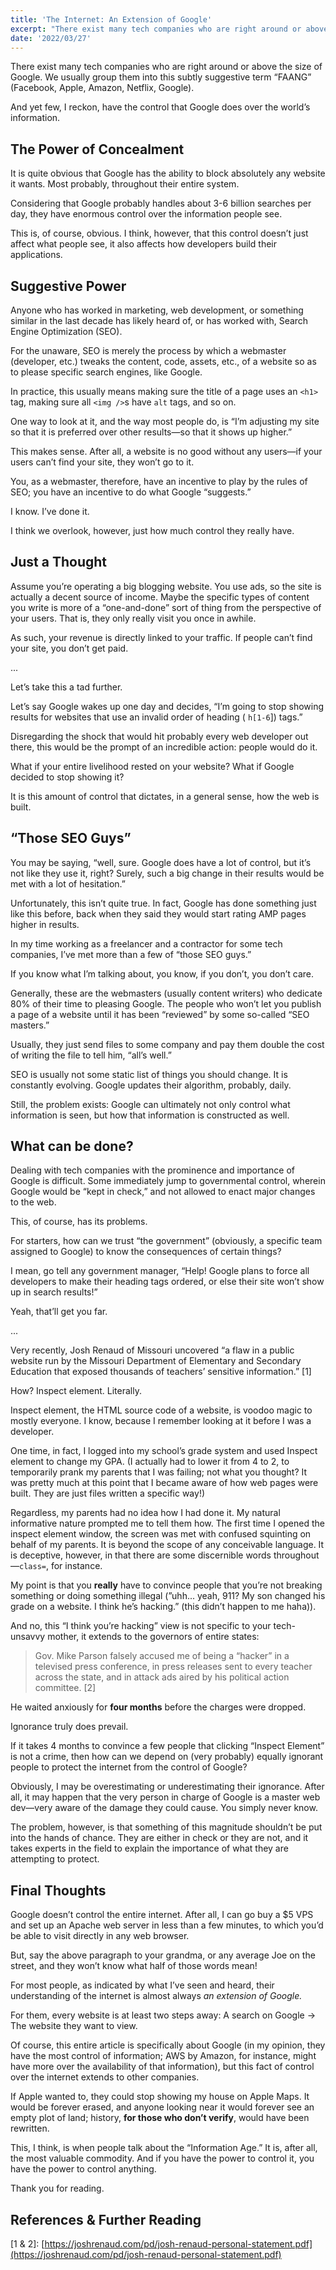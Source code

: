 ```yaml
---
title: 'The Internet: An Extension of Google'
excerpt: "There exist many tech companies who are right around or above the size of Google. We usually group them into this subtly suggestive term “FAANG” (Facebook, Apple, Amazon, Netflix, Google)."
date: '2022/03/27'
---
```


There exist many tech companies who are right around or above the size of Google. We usually group them into this subtly suggestive term “FAANG” (Facebook, Apple, Amazon, Netflix, Google).

And yet few, I reckon, have the control that Google does over the world’s information.

## The Power of Concealment

It is quite obvious that Google has the ability to block absolutely any website it wants. Most probably, throughout their entire system.

Considering that Google probably handles about 3-6 billion searches per day, they have enormous control over the information people see.

This is, of course, obvious. I think, however, that this control doesn’t just affect what people see, it also affects how developers build their applications.

## Suggestive Power

Anyone who has worked in marketing, web development, or something similar in the last decade has likely heard of, or has worked with, Search Engine Optimization (SEO).

For the unaware, SEO is merely the process by which a webmaster (developer, etc.) tweaks the content, code, assets, etc., of a website so as to please specific search engines, like Google.

In practice, this usually means making sure the title of a page uses an `<h1>` tag, making sure all `<img />`s have `alt` tags, and so on.

One way to look at it, and the way most people do, is “I’m adjusting my site so that it is preferred over other results—so that it shows up higher.”

This makes sense. After all, a website is no good without any users—if your users can’t find your site, they won’t go to it.

You, as a webmaster, therefore, have an incentive to play by the rules of SEO; you have an incentive to do what Google “suggests.”

I know. I’ve done it.

I think we overlook, however, just how much control they really have.

## Just a Thought

Assume you’re operating a big blogging website. You use ads, so the site is actually a decent source of income. Maybe the specific types of content you write is more of a “one-and-done” sort of thing from the perspective of your users. That is, they only really visit you once in awhile.

As such, your revenue is directly linked to your traffic. If people can’t find your site, you don’t get paid.

...

Let’s take this a tad further.

Let’s say Google wakes up one day and decides, “I’m going to stop showing results for websites that use an invalid order of heading ( `h[1-6`\]) tags.”

Disregarding the shock that would hit probably every web developer out there, this would be the prompt of an incredible action: people would do it.

What if your entire livelihood rested on your website? What if Google decided to stop showing it?

It is this amount of control that dictates, in a general sense, how the web is built.

## “Those SEO Guys”

You may be saying, “well, sure. Google does have a lot of control, but it’s not like they use it, right? Surely, such a big change in their results would be met with a lot of hesitation.”

Unfortunately, this isn’t quite true. In fact, Google has done something just like this before, back when they said they would start rating AMP pages higher in results.

In my time working as a freelancer and a contractor for some tech companies, I’ve met more than a few of “those SEO guys.”

If you know what I’m talking about, you know, if you don’t, you don’t care.

Generally, these are the webmasters (usually content writers) who dedicate 80% of their time to pleasing Google. The people who won’t let you publish a page of a website until it has been “reviewed” by some so-called “SEO masters.”

Usually, they just send files to some company and pay them double the cost of writing the file to tell him, “all’s well.”

SEO is usually not some static list of things you should change. It is constantly evolving. Google updates their algorithm, probably, daily.

Still, the problem exists: Google can ultimately not only control what information is seen, but how that information is constructed as well.

## What can be done?

Dealing with tech companies with the prominence and importance of Google is difficult. Some immediately jump to governmental control, wherein Google would be “kept in check,” and not allowed to enact major changes to the web.

This, of course, has its problems.

For starters, how can we trust “the government” (obviously, a specific team assigned to Google) to know the consequences of certain things?

I mean, go tell any government manager, “Help! Google plans to force all developers to make their heading tags ordered, or else their site won’t show up in search results!”

Yeah, that’ll get you far.

...

Very recently, Josh Renaud of Missouri uncovered “a flaw in a public website run by the Missouri Department of Elementary and Secondary Education that exposed thousands of teachers’ sensitive information.” [1]

How? Inspect element. Literally.

Inspect element, the HTML source code of a website, is voodoo magic to mostly everyone. I know, because I remember looking at it before I was a developer.

One time, in fact, I logged into my school’s grade system and used Inspect element to change my GPA. (I actually had to lower it from 4 to 2, to temporarily prank my parents that I was failing; not what you thought? It was pretty much at this point that I became aware of how web pages were built. They are just files written a specific way!)

Regardless, my parents had no idea how I had done it. My natural informative nature prompted me to tell them how. The first time I opened the inspect element window, the screen was met with confused squinting on behalf of my parents. It is beyond the scope of any conceivable language. It is deceptive, however, in that there are some discernible words throughout—`class=`, for instance.

My point is that you **really** have to convince people that you’re not breaking something or doing something illegal (”uhh... yeah, 911? My son changed his grade on a website. I think he’s hacking.” (this didn’t happen to me haha)).

And no, this “I think you’re hacking” view is not specific to your tech-unsavvy mother, it extends to the governors of entire states:

> Gov. Mike Parson falsely accused me of being a “hacker” in a televised press conference, in press releases sent to every teacher across the state, and in attack ads aired by his political action committee. [2]

He waited anxiously for **four months** before the charges were dropped.

Ignorance truly does prevail.

If it takes 4 months to convince a few people that clicking “Inspect Element” is not a crime, then how can we depend on (very probably) equally ignorant people to protect the internet from the control of Google?

Obviously, I may be overestimating or underestimating their ignorance. After all, it may happen that the very person in charge of Google is a master web dev—very aware of the damage they could cause. You simply never know.

The problem, however, is that something of this magnitude shouldn’t be put into the hands of chance. They are either in check or they are not, and it takes experts in the field to explain the importance of what they are attempting to protect.

## Final Thoughts

Google doesn’t control the entire internet. After all, I can go buy a $5 VPS and set up an Apache web server in less than a few minutes, to which you’d be able to visit directly in any web browser.

But, say the above paragraph to your grandma, or any average Joe on the street, and they won’t know what half of those words mean!

For most people, as indicated by what I’ve seen and heard, their understanding of the internet is almost always _an extension of Google._

For them, every website is at least two steps away: A search on Google → The website they want to view.

Of course, this entire article is specifically about Google (in my opinion, they have the most control of information; AWS by Amazon, for instance, might have more over the availability of that information), but this fact of control over the internet extends to other companies.

If Apple wanted to, they could stop showing my house on Apple Maps. It would be forever erased, and anyone looking near it would forever see an empty plot of land; history, **for those who don’t verify**, would have been rewritten.

This, I think, is when people talk about the “Information Age.” It is, after all, the most valuable commodity. And if you have the power to control it, you have the power to control anything.

Thank you for reading.

## References & Further Reading

\[1 & 2\]: [https://joshrenaud.com/pd/josh-renaud-personal-statement.pdf](https://joshrenaud.com/pd/josh-renaud-personal-statement.pdf)